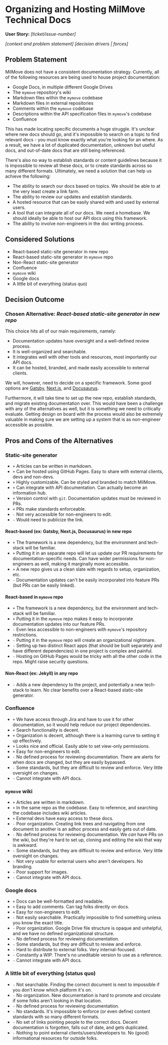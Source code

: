 # Organizing and Hosting MilMove Technical Docs

**User Story:** *[ticket/issue-number]* <!-- optional -->

*[context and problem statement]*
*[decision drivers | forces]* <!-- optional -->

## Problem Statement

MilMove does not have a consistent documentation strategy. Currently, all of the following resources are being used to
house project documentation:

* Google Docs, in multiple different Google Drives
* The `mymove` repository's wiki
* Markdown files within the `mymove` codebase
* Markdown files in external repositories
* Comments within the `mymove` codebase
* Descriptions within the API specification files in `mymove`'s codebase
* Confluence

This has made locating specific documents a huge struggle. It's unclear where new docs should go, and it's impossible to
search on a topic to find relevant docs - you must know exactly what you're looking for an where. As a result, we have a
lot of duplicated documentation, unknown but useful docs, and out-of-date docs that are still being referenced.

There's also no way to establish standards or content guidelines because it is impossible to review all these docs, or
to create standards across so many different formats. Ultimately, we need a solution that can help us achieve the
following:

* The ability to search our docs based on topics. We should be able to at the very least create a link farm.
* The ability to review our updates and establish standards.
* A hosted resource that can be easily shared with and used by external users.
* A tool that can integrate all of our docs. We need a homebase. We should ideally be able to host our API docs using
  this framework.
* The ability to involve non-engineers in the doc writing process.

## Considered Solutions

* React-based static-site generator in new repo
* React-based static-site generator in `mymove` repo
* Non-React static-site generator
* Confluence
* `mymove` wiki
* Google docs
* A little bit of everything (status quo)

## Decision Outcome

### Chosen Alternative: *React-based static-site generator in new repo*

This choice hits all of our main requirements, namely:

* Documentation updates have oversight and a well-defined review process.
* It is well-organized and searchable.
* It integrates well with other tools and resources, most importantly our API docs.
* It can be hosted, branded, and made easily accessible to external clients.

We will, however, need to decide on a specific framework. Some good options are
[Gatsby](https://www.gatsbyjs.com/docs/), [Next.js](https://nextjs.org/docs/getting-started), and
[Docusaurus](https://docusaurus.io/docs).

Furthermore, it will take time to set up the new repo, establish standards, and migrate existing documentation over.
This would have been a challenge with any of the alternatives as well, but it is something we need to critically
evaluate. Getting design on board with the process would also be extremely valuable in making sure we are setting up a
system that is as non-engineer accessible as possible.

## Pros and Cons of the Alternatives

### Static-site generator

* `+` Articles can be written in markdown.
* `+` Can be hosted using GitHub Pages. Easy to share with external clients, devs and non-devs.
* `+` Highly customizable. Can be styled and branded to match MilMove.
* `+` Can integrate with API documentation. Can actually become an information hub.
* `+` Version control with `git`. Documentation updates must be reviewed in PRs.
* `+` PRs make standards enforceable.
* `-` Not very accessible for non-engineers to edit.
* `-` Would need to publicize the link.

#### React-based (ex: Gatsby, Next.js, Docusaurus) in new repo

* `+` The framework is a new dependency, but the environment and tech-stack will be familiar.
* `+` Putting it in an separate repo will let us update our PR requirements for documentation-specific needs. Can have
  wider permissions for non-engineers as well, making it marginally more accessible.
* `+` A new repo gives us a clean slate with regards to setup, organization, etc.
* `-` Documentation updates can't be easily incorporated into feature PRs (but PRs can be easily linked).

#### React-based in `mymove` repo

* `+` The framework is a new dependency, but the environment and tech-stack will be familiar.
* `+` Putting it in the `mymove` repo makes it easy to incorporate documentation updates into our feature PRs.
* `-` Even less accessible to non-engineers with `mymove`'s repository restrictions.
* `-` Putting it in the `mymove` repo will create an organizational nightmare.
* `-` Setting up two distinct React apps (that should be built separately and have different dependencies) in one
  project is complex and painful.
* `-` Hosting on GitHub Pages would be tricky with all the other code in the repo. Might raise security questions.

#### Non-React (ex: Jekyll) in any repo

* `-` Adds a new dependency to the project, and potentially a new tech-stack to learn. No clear benefits over a
  React-based static-site generator.

### Confluence

* `+` We have access through Jira and have to use it for other documentation, so it would help reduce our project
  dependencies.
* `+` Search functionality is decent.
* `+` Organization is decent, although there is a learning curve to setting it up effectively.
* `+` Looks nice and official. Easily able to set view-only permissions.
* `+` Easy for non-engineers to edit.
* `-` No defined process for reviewing documentation. There are alerts for when docs are changed, but they are easily bypassed.
* `-` Some standards, but they are difficult to review and enforce. Very little oversight on changes.
* `-` Cannot integrate with API docs.

### `mymove` wiki

* `+` Articles are written in markdown.
* `+` In the same repo as the codebase. Easy to reference, and searching the codebase includes wiki articles.
* `+` External devs have easy access to these docs.
* `-` Poor organization. Creating link trees and navigating from one document to another is an adhoc process and easily
  gets out of date.
* `-` No defined process for reviewing documentation. We _can_ have PRs on the wiki, but they're hard to set up, cloning
  and editing the wiki that way is awkward.
* `-` Some standards, but they are difficult to review and enforce. Very little oversight on changes.
* `-` Not very usable for external users who aren't developers. No branding.
* `-` Poor support for images.
* `-` Cannot integrate with API docs.

### Google docs

* `+` Docs can be well-formatted and readable.
* `+` Easy to add comments. Can tag folks directly on docs.
* `+` Easy for non-engineers to edit.
* `-` Not easily searchable. Practically impossible to find something unless you know the exact title.
* `-` Poor organization. Google Drive file structure is opaque and unhelpful, and we have no defined organizational
  structure.
* `-` No defined process for reviewing documentation.
* `-` Some standards, but they are difficult to review and enforce.
* `-` Hard to distribute to external folks. Very internal-focused.
* `-` Constantly a WIP. There's no uneditable version to use as a reference.
* `-` Cannot integrate with API docs.

### A little bit of everything (status quo)

* `-` Not searchable. Finding the correct document is next to impossible if you don't know which platform it's on.
* `-` No organization. New documentation is hard to promote and circulate if some folks aren't looking in that location.
* `-` No defined process for reviewing documentation.
* `-` No standards. It's impossible to enforce (or even define) content standards with so many different formats.
* `-` No set of links pointing people to the correct docs. Decent documentation is forgotten, falls out of date, and
  gets duplicated.
* `-` Nothing to point external clients/users/developers to. No (good) informational resources for outside folks.
